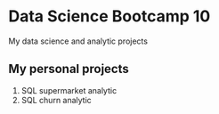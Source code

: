 # Data Science Bootcamp 10
My data science and analytic projects

## My personal projects

1. SQL supermarket analytic
2. SQL churn analytic
